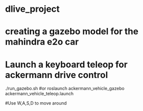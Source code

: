 # dlive_project
# creating a gazebo model for the mahindra e2o car

# Launch a keyboard teleop for ackermann drive control
./run_gazebo.sh
#or
roslaunch ackermann_vehicle_gazebo ackermann_vehicle_teleop.launch

#Use W,A,S,D to move around 

